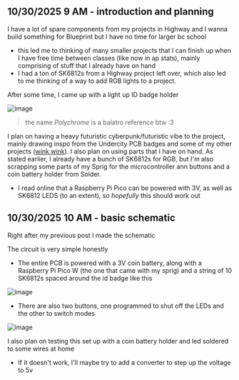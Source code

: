 <!--
  ===================    !!READ THIS NOTICE!!   ====================
  DO NOT edit this file manually. Your changes WILL BE OVERWRITTEN!
  This journal is auto generated and updated by Hack Club Blueprint.
  To edit this file, please edit your journal entries on Blueprint.
  ==================================================================
-->

## 10/30/2025 9 AM - introduction and planning  

I have a lot of spare components from my projects in Highway and I wanna build something for Blueprint but I have no time for larger bc school
* this led me to thinking of many smaller projects that I can finish up when I have free time between classes (like now in ap stats), mainly comprising of stuff that I already have on hand
* I had a ton of SK6812s from a Highway project left over, which also led to me thinking of a way to add RGB lights to a project.

After some time, I came up with a light up ID badge holder 

![image](https://blueprint.hackclub.com/user-attachments/blobs/proxy/eyJfcmFpbHMiOnsiZGF0YSI6NjcxNCwicHVyIjoiYmxvYl9pZCJ9fQ==--c2b10f3f345f16252ca3b9d0c4b9489b9fe85d8f/image.png)
> the name _Polychrome_ is a balatro reference btw :3

I plan on having a heavy futuristic cyberpunk/futuristic vibe to the project, mainly drawing inspo from the Undercity PCB badges and some of my other projects ([wink wink](https://github.com/geg-tech/cheapsuit)).
I also plan on using parts that I have on hand. As stated earlier, I already have a bunch of SK6812s for RGB, but I'm also scrapping some parts of my Sprig for the microcontroller ann buttons and a coin battery holder from Solder.
* I read online that a Raspberry Pi Pico can be powered with 3V, as well as SK6812 LEDS (to an extent), so _hopefully_ this should work out  

## 10/30/2025 10 AM - basic schematic  

Right after my previous post I made the schematic

The circuit is very simple honestly
* The entire PCB is powered with a 3V coin battery, along with a Raspberry Pi Pico W (the one that came with my sprig) and a string of 10 SK6812s spaced around the id badge like this

![image](https://blueprint.hackclub.com/user-attachments/blobs/proxy/eyJfcmFpbHMiOnsiZGF0YSI6NjczNCwicHVyIjoiYmxvYl9pZCJ9fQ==--a3a3c771644205a26eeb4ae13a8be850355dc051/image.png)

* There are also two buttons, one programmed to shut off the LEDs and the other to switch modes 

![image](https://blueprint.hackclub.com/user-attachments/blobs/proxy/eyJfcmFpbHMiOnsiZGF0YSI6NjczNSwicHVyIjoiYmxvYl9pZCJ9fQ==--63501d02cf1afb1659aa9ae5641a883a1f293e28/image.png)

I also plan on testing this set up with a coin battery holder and led soldered to some wires at home
* If it doesn't work, I'll maybe try to add a converter to step up the voltage to 5v
  

